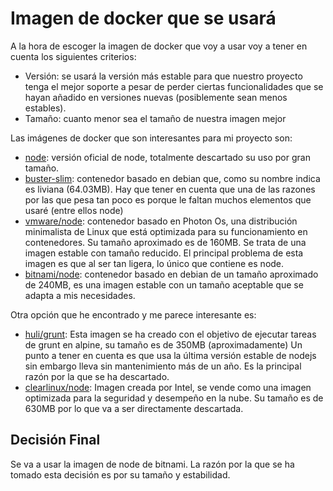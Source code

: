 # Imagen de docker que se usará
A la hora de escoger la imagen de docker que voy a usar voy a tener en cuenta los siguientes criterios:
* Versión: se usará la versión más estable para que nuestro proyecto tenga el mejor soporte a pesar de perder ciertas funcionalidades que se hayan añadido en versiones nuevas (posiblemente sean menos estables).
* Tamaño: cuanto menor sea el tamaño de nuestra imagen mejor

Las imágenes de docker que son interesantes para mi proyecto son:
* [node](https://hub.docker.com/_/node): versión oficial de node, totalmente descartado su uso por gran tamaño.
* [buster-slim](https://hub.docker.com/r/linuxcontainers/buster-slim): contenedor basado en debian que, como su nombre indica es liviana (64.03MB). Hay que tener en cuenta que una de las razones por las que pesa tan poco es porque le faltan muchos elementos que usaré (entre ellos node)
* [vmware/node](https://hub.docker.com/r/vmware/node): contenedor basado en Photon Os, una distribución minimalista de Linux que está optimizada para su funcionamiento en contenedores. Su tamaño aproximado es de 160MB. Se trata de una imagen estable con tamaño reducido. El principal problema de esta imagen es que al ser tan ligera, lo único que contiene es node.
* [bitnami/node](https://hub.docker.com/r/bitnami/node): contenedor basado en debian de un tamaño aproximado de 240MB, es una imagen estable con un tamaño aceptable que se adapta a mis necesidades.

Otra opción que he encontrado y me parece interesante es:
* [huli/grunt](https://hub.docker.com/r/huli/grunt/#!): Esta imagen se ha creado con el objetivo de ejecutar tareas de grunt en alpine, su tamaño es de 350MB (aproximadamente) Un punto a tener en cuenta es que usa la última versión estable de nodejs sin embargo lleva sin mantenimiento más de un año. Es la principal razón por la que se ha descartado.
* [clearlinux/node](https://hub.docker.com/r/clearlinux/node): Imagen creada por Intel, se vende como una imagen optimizada para la seguridad y desempeño en la nube. Su tamaño es de 630MB por lo que va a ser directamente descartada.



## Decisión Final
Se va a usar la imagen de node de bitnami. La razón por la que se ha tomado esta decisión es por su tamaño y estabilidad.

